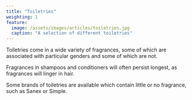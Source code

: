 ```yaml
---
title: "Toiletries"
weighting: 1
feature:
  image: /assets/images/articles/toiletries.jpg
  caption: "A selection of different toiletries"
---
```


Toiletries come in a wide variety of fragrances, some of which are associated with particular genders and some of which are not.

Fragrances in shampoos and conditioners will often persist longest, as fragrances will linger in hair.

Some brands of toiletries are available which contain little or no fragrance, such as Sanex or Simple.